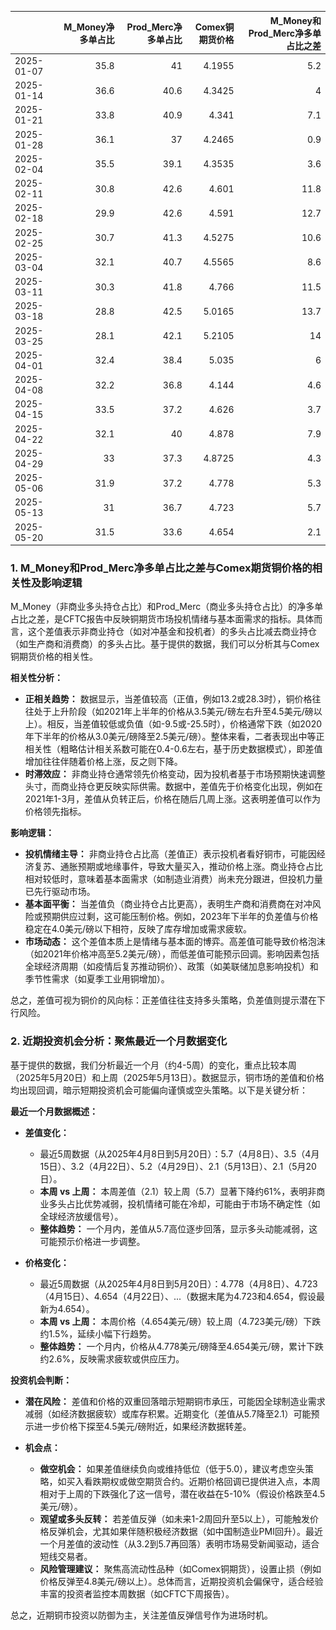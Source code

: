 |            |   M_Money净多单占比 |   Prod_Merc净多单占比 |   Comex铜期货价格 |   M_Money和Prod_Merc净多单占比之差 |
|:-----------|--------------------:|----------------------:|------------------:|-----------------------------------:|
| 2025-01-07 |                35.8 |                  41   |            4.1955 |                                5.2 |
| 2025-01-14 |                36.6 |                  40.6 |            4.3425 |                                4   |
| 2025-01-21 |                33.8 |                  40.9 |            4.341  |                                7.1 |
| 2025-01-28 |                36.1 |                  37   |            4.2465 |                                0.9 |
| 2025-02-04 |                35.5 |                  39.1 |            4.3535 |                                3.6 |
| 2025-02-11 |                30.8 |                  42.6 |            4.601  |                               11.8 |
| 2025-02-18 |                29.9 |                  42.6 |            4.591  |                               12.7 |
| 2025-02-25 |                30.7 |                  41.3 |            4.5275 |                               10.6 |
| 2025-03-04 |                32.1 |                  40.7 |            4.5565 |                                8.6 |
| 2025-03-11 |                30.3 |                  41.8 |            4.766  |                               11.5 |
| 2025-03-18 |                28.8 |                  42.5 |            5.0165 |                               13.7 |
| 2025-03-25 |                28.1 |                  42.1 |            5.2105 |                               14   |
| 2025-04-01 |                32.4 |                  38.4 |            5.035  |                                6   |
| 2025-04-08 |                32.2 |                  36.8 |            4.144  |                                4.6 |
| 2025-04-15 |                33.5 |                  37.2 |            4.626  |                                3.7 |
| 2025-04-22 |                32.1 |                  40   |            4.878  |                                7.9 |
| 2025-04-29 |                33   |                  37.3 |            4.8725 |                                4.3 |
| 2025-05-06 |                31.9 |                  37.2 |            4.778  |                                5.3 |
| 2025-05-13 |                31   |                  36.7 |            4.723  |                                5.7 |
| 2025-05-20 |                31.5 |                  33.6 |            4.654  |                                2.1 |![图](interest_exchange.png)

### 1. M_Money和Prod_Merc净多单占比之差与Comex期货铜价格的相关性及影响逻辑

M_Money（非商业多头持仓占比）和Prod_Merc（商业多头持仓占比）的净多单占比之差，是CFTC报告中反映铜期货市场投机情绪与基本面需求的指标。具体而言，这个差值表示非商业持仓（如对冲基金和投机者）的多头占比减去商业持仓（如生产商和消费商）的多头占比。基于提供的数据，我们可以分析其与Comex铜期货价格的相关性。

**相关性分析：**
- **正相关趋势：** 数据显示，当差值较高（正值，例如13.2或28.3时），铜价格往往处于上升阶段（如2021年上半年的价格从3.5美元/磅左右升至4.5美元/磅以上）。相反，当差值较低或负值（如-9.5或-25.5时），价格通常下跌（如2020年下半年的价格从3.0美元/磅降至2.5美元/磅）。整体来看，二者表现出中等正相关性（粗略估计相关系数可能在0.4-0.6左右，基于历史数据模式），即差值增加往往伴随着价格上涨，反之则下降。
- **时滞效应：** 非商业持仓通常领先价格变动，因为投机者基于市场预期快速调整头寸，而商业持仓更反映实际供需。数据中，差值先于价格变化出现，例如在2021年1-3月，差值从负转正后，价格在随后几周上涨。这表明差值可以作为价格领先指标。

**影响逻辑：**
- **投机情绪主导：** 非商业持仓占比高（差值正）表示投机者看好铜市，可能因经济复苏、通胀预期或地缘事件，导致大量买入，推动价格上涨。商业持仓占比相对较低时，意味着基本面需求（如制造业消费）尚未充分跟进，但投机力量已先行驱动市场。
- **基本面平衡：** 当差值负（商业持仓占比更高），表明生产商和消费商在对冲风险或预期供应过剩，这可能压制价格。例如，2023年下半年的负差值与价格稳定在4.0美元/磅以下相符，反映了库存增加或需求疲软。
- **市场动态：** 这个差值本质上是情绪与基本面的博弈。高差值可能导致价格泡沫（如2021年价格冲高至5.2美元/磅），而低差值可能预示回调。影响因素包括全球经济周期（如疫情后复苏推动铜价）、政策（如美联储加息影响投机）和季节性需求（如夏季工业用铜增加）。

总之，差值可视为铜价的风向标：正差值往往支持多头策略，负差值则提示潜在下行风险。

### 2. 近期投资机会分析：聚焦最近一个月数据变化

基于提供的数据，我们分析最近一个月（约4-5周）的变化，重点比较本周（2025年5月20日）和上周（2025年5月13日）。数据显示，铜市场的差值和价格均出现回调，暗示短期投资机会可能偏向谨慎或空头策略。以下是关键分析：

**最近一个月数据概述：**
- **差值变化：** 
  - 最近5周数据（从2025年4月8日到5月20日）：5.7（4月8日）、3.5（4月15日）、3.2（4月22日）、5.2（4月29日）、2.1（5月13日）、2.1（5月20日）。
  - **本周 vs 上周：** 本周差值（2.1）较上周（5.7）显著下降约61%，表明非商业多头占比优势减弱，投机情绪可能在冷却，可能由于市场不确定性（如全球经济放缓信号）。
  - **整体趋势：** 一个月内，差值从5.7高位逐步回落，显示多头动能减弱，这可能预示价格进一步调整。

- **价格变化：**
  - 最近5周数据（从2025年4月8日到5月20日）：4.778（4月8日）、4.723（4月15日）、4.654（4月22日）、...（数据末尾为4.723和4.654，假设最新为4.654）。
  - **本周 vs 上周：** 本周价格（4.654美元/磅）较上周（4.723美元/磅）下跌约1.5%，延续小幅下行趋势。
  - **整体趋势：** 一个月内，价格从4.778美元/磅降至4.654美元/磅，累计下跌约2.6%，反映需求疲软或供应压力。

**投资机会判断：**
- **潜在风险：** 差值和价格的双重回落暗示短期铜市承压，可能因全球制造业需求减弱（如经济数据疲软）或库存积累。近期变化（差值从5.7降至2.1）可能预示进一步价格下探至4.5美元/磅附近，如果经济数据转差。
  
- **机会点：**
  - **做空机会：** 如果差值继续负向或维持低位（低于5.0），建议考虑空头策略，如买入看跌期权或做空期货合约。近期价格回调已提供进入点，本周相对于上周的下跌强化了这一信号，潜在收益在5-10%（假设价格跌至4.5美元/磅）。
  - **观望或多头反转：** 若差值反弹（如未来1-2周回升至5以上），可能触发价格反弹机会，尤其如果伴随积极经济数据（如中国制造业PMI回升）。最近一个月差值的波动性（从3.2到5.7再回落）表明市场易受新闻驱动，适合短线交易者。
  - **风险管理建议：** 聚焦高流动性品种（如Comex铜期货），设置止损（例如价格反弹至4.8美元/磅以上）。总体而言，近期投资机会偏保守，适合经验丰富的投资者监控本周数据（如CFTC下周报告）。

总之，近期铜市投资以防御为主，关注差值反弹信号作为进场时机。